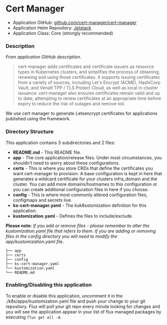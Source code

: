 # Cert Manager

* Application GitHub: [github.com/cert-manager/cert-manager](https://github.com/cert-manager/cert-manager)
* Application Helm Repository: [Jetstack](https://charts.jetstack.io)
* Application Class: Core (strongly recommended)

### Description

*From application GitHub description.*

> cert-manager adds certificates and certificate issuers as resource types in Kubernetes clusters, and simplifies the process of obtaining, renewing and using those certificates.
> It supports issuing certificates from a variety of sources, including Let's Encrypt (ACME), HashiCorp Vault, and Venafi TPP / TLS Protect Cloud, as well as local in-cluster issuance.
> cert-manager also ensures certificates remain valid and up to date, attempting to renew certificates at an appropriate time before expiry to reduce the risk of outages and remove toil.

We use cert manager to generate Letsencrypt certificates for applications published using the framework.

### Directory Structure

This application contains 3 subdirectories and 2 files:

* **README.md** \- This README file\.
* **app** \- The core application/release files\. Under most circumstances\, you shouldn't need to worry about these configurations\.
* **certs** \- This is where you store CRDs that define the certificates you want cert\-manager to provision\. A base configuration is kept in here that generates a wildcard certificate for your clusters infra\_domain and the cluster\. You can add more domains/hostnames to this configuration or you can create additional configuration files in here if you choose\.
* **config** \- This is where most commonly altered configuration files\, configmaps and secrets live\.
* **ks-cert-manager.yaml** \- The kuk8sstomization definition for this application\.
* **kustomization.yaml** \- Defines the files to include/exclude\.

**Please note:** *If you add or remove files - please remember to alter the kustomization.yaml file that refers to them. If you are adding or removing files in the config directory you will need to modify the app/kustomization.yaml file.*

```
├── app
├── certs
├── config
├── ks-cert-manager.yaml
└── kustomization.yaml
└── README.md
```

### Enabling/Disabling this application

To enable or disable this application, uncomment it in the ./k8s/apps/kustomization.yaml file and push your change to your git repository. Flux will poll your git repo every minute looking for changes and you will see the application appear in your list of flux managed packages by executing `flux get all -A`.